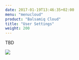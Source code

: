 ```yaml
---
date: 2017-01-19T13:46:35+02:00
menu: "menucloud"
product: "Balsamiq Cloud"
title: "User Settings"
weight: 200
---
```


TBD

![](//media.balsamiq.com/img/support/docs/cloud/user-settings.png)
